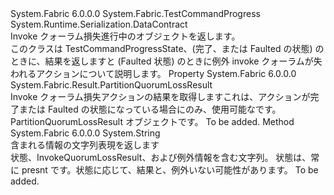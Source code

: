 <Type Name="PartitionQuorumLossProgress" FullName="System.Fabric.PartitionQuorumLossProgress">
  <TypeSignature Language="C#" Value="public sealed class PartitionQuorumLossProgress : System.Fabric.TestCommandProgress" />
  <TypeSignature Language="ILAsm" Value=".class public auto ansi sealed beforefieldinit PartitionQuorumLossProgress extends System.Fabric.TestCommandProgress" />
  <TypeSignature Language="DocId" Value="T:System.Fabric.PartitionQuorumLossProgress" />
  <TypeSignature Language="VB.NET" Value="Public NotInheritable Class PartitionQuorumLossProgress&#xA;Inherits TestCommandProgress" />
  <TypeSignature Language="F#" Value="type PartitionQuorumLossProgress = class&#xA;    inherit TestCommandProgress" />
  <AssemblyInfo>
    <AssemblyName>System.Fabric</AssemblyName>
    <AssemblyVersion>6.0.0.0</AssemblyVersion>
  </AssemblyInfo>
  <Base>
    <BaseTypeName>System.Fabric.TestCommandProgress</BaseTypeName>
  </Base>
  <Interfaces />
  <Attributes>
    <Attribute>
      <AttributeName>System.Runtime.Serialization.DataContract</AttributeName>
    </Attribute>
  </Attributes>
  <Docs>
    <summary>
            Invoke クォーラム損失進行中のオブジェクトを返します。
            </summary>
    <remarks>
            このクラスは TestCommandProgressState、(完了、または Faulted の状態) のときに、結果を返しますと (Faulted 状態) のときに例外 invoke クォーラムが失われるアクションについて説明します。
            </remarks>
  </Docs>
  <Members>
    <Member MemberName="Result">
      <MemberSignature Language="C#" Value="public System.Fabric.Result.PartitionQuorumLossResult Result { get; }" />
      <MemberSignature Language="ILAsm" Value=".property instance class System.Fabric.Result.PartitionQuorumLossResult Result" />
      <MemberSignature Language="DocId" Value="P:System.Fabric.PartitionQuorumLossProgress.Result" />
      <MemberSignature Language="VB.NET" Value="Public ReadOnly Property Result As PartitionQuorumLossResult" />
      <MemberSignature Language="F#" Value="member this.Result : System.Fabric.Result.PartitionQuorumLossResult" Usage="System.Fabric.PartitionQuorumLossProgress.Result" />
      <MemberType>Property</MemberType>
      <AssemblyInfo>
        <AssemblyName>System.Fabric</AssemblyName>
        <AssemblyVersion>6.0.0.0</AssemblyVersion>
      </AssemblyInfo>
      <ReturnValue>
        <ReturnType>System.Fabric.Result.PartitionQuorumLossResult</ReturnType>
      </ReturnValue>
      <Docs>
        <summary>
            Invoke クォーラム損失アクションの結果を取得しますこれは、アクションが完了または Faulted の状態になっている場合にのみ、使用可能なです。
            </summary>
        <value>PartitionQuorumLossResult オブジェクトです。</value>
        <remarks>To be added.</remarks>
      </Docs>
    </Member>
    <Member MemberName="ToString">
      <MemberSignature Language="C#" Value="public override string ToString ();" />
      <MemberSignature Language="ILAsm" Value=".method public hidebysig virtual instance string ToString() cil managed" />
      <MemberSignature Language="DocId" Value="M:System.Fabric.PartitionQuorumLossProgress.ToString" />
      <MemberSignature Language="VB.NET" Value="Public Overrides Function ToString () As String" />
      <MemberSignature Language="F#" Value="override this.ToString : unit -&gt; string" Usage="partitionQuorumLossProgress.ToString " />
      <MemberType>Method</MemberType>
      <AssemblyInfo>
        <AssemblyName>System.Fabric</AssemblyName>
        <AssemblyVersion>6.0.0.0</AssemblyVersion>
      </AssemblyInfo>
      <ReturnValue>
        <ReturnType>System.String</ReturnType>
      </ReturnValue>
      <Parameters />
      <Docs>
        <summary>
            含まれる情報の文字列表現を返します
            </summary>
        <returns>状態、InvokeQuorumLossResult、および例外情報を含む文字列。
            状態は、常に presnt です。状態に応じて、結果と、例外いない可能性があります。</returns>
        <remarks>To be added.</remarks>
      </Docs>
    </Member>
  </Members>
</Type>